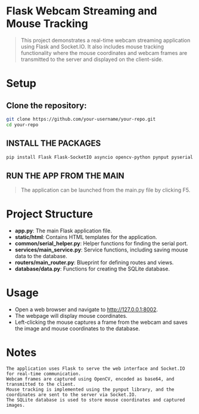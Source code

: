 # Flask Webcam Streaming and Mouse Tracking

> This project demonstrates a real-time webcam streaming application using Flask and Socket.IO. It also includes mouse tracking functionality where the mouse coordinates and webcam frames are transmitted to the server and displayed on the client-side.
# Setup


## Clone the repository:


```bash
git clone https://github.com/your-username/your-repo.git
cd your-repo
```

## INSTALL THE PACKAGES
```bash
pip install Flask Flask-SocketIO asyncio opencv-python pynput pyserial websockets sqlite
```

## RUN THE APP FROM THE MAIN
> The application can be launched from the main.py file by clicking F5.

# Project Structure

* **app.py**: The main Flask application file.
* **static/html**: Contains HTML templates for the application.
* **common/serial_helper.py**: Helper functions for finding the serial port.
* **services/main_service.py**: Service functions, including saving mouse data to the database.
* **routers/main_router.py**: Blueprint for defining routes and views.
* **database/data.py**: Functions for creating the SQLite database.

# Usage

- Open a web browser and navigate to http://127.0.0.1:8002.
- The webpage will display mouse coordinates.
- Left-clicking the mouse captures a frame from the webcam and saves the image and mouse coordinates to the database.

# Notes

    The application uses Flask to serve the web interface and Socket.IO for real-time communication.
    Webcam frames are captured using OpenCV, encoded as base64, and transmitted to the client.
    Mouse tracking is implemented using the pynput library, and the coordinates are sent to the server via Socket.IO.
    The SQLite database is used to store mouse coordinates and captured images.